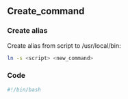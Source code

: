 ## Create_command


### Create alias
Create alias from script to /usr/local/bin:
```bash
ln -s <script> <new_command>
```


### Code
```bash
#!/bin/bash


```
